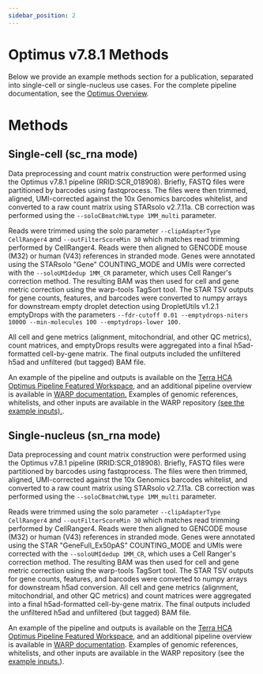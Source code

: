 ```yaml
---
sidebar_position: 2
---
```


# Optimus v7.8.1 Methods

Below we provide an example methods section for a publication, separated into single-cell or single-nucleus use cases. For the complete pipeline documentation, see the [Optimus Overview](./README.md).

# Methods

## Single-cell (sc_rna mode)
Data preprocessing and count matrix construction were performed using the Optimus v7.8.1 pipeline (RRID:SCR_018908). Briefly, FASTQ files were partitioned by barcodes using fastqprocess. The files were then trimmed, aligned, UMI-corrected against the 10x Genomics barcodes whitelist, and converted to a raw count matrix using STARsolo v2.7.11a. CB correction was performed using the `--soloCBmatchWLtype 1MM_multi` parameter.

Reads were trimmed using the solo parameter `--clipAdapterType CellRanger4` and `--outFilterScoreMin 30` which matches read trimming performed by CellRanger4. Reads were then aligned to GENCODE mouse (M32) or human (V43) references in stranded mode. Genes were annotated using the STARsolo "Gene" COUNTING_MODE and UMIs were corrected with the `--soloUMIdedup 1MM_CR` parameter, which uses Cell Ranger's correction method. The resulting BAM was then used for cell and gene metric correction using the warp-tools TagSort tool. The STAR TSV outputs for gene counts, features, and barcodes were converted to numpy arrays for downstream empty droplet detection using DropletUtils v1.2.1 emptyDrops with the parameters `--fdr-cutoff 0.01 --emptydrops-niters 10000 --min-molecules 100 --emptydrops-lower 100.`


All cell and gene metrics (alignment, mitochondrial, and other QC metrics), count matrices, and emptyDrops results were aggregated into a final h5ad-formatted cell-by-gene matrix. The final outputs included the unfiltered h5ad and unfiltered (but tagged) BAM file.

An example of the pipeline and outputs is available on the [Terra HCA Optimus Pipeline Featured Workspace](https://app.terra.bio/#workspaces/featured-workspaces-hca/HCA_Optimus_Pipeline), and an additional pipeline overview is available in [WARP documentation.](https://broadinstitute.github.io/warp/docs/Pipelines/Optimus_Pipeline/README) Examples of genomic references, whitelists, and other inputs are available in the WARP repository [(see the example inputs).](https://github.com/broadinstitute/warp/tree/master/pipelines/wdl/optimus/example_inputs).

## Single-nucleus (sn_rna mode)

Data preprocessing and count matrix construction were performed using the Optimus v7.8.1 pipeline (RRID:SCR_018908). Briefly, FASTQ files were partitioned by barcodes using fastqprocess. The files were then trimmed, aligned, UMI-corrected against the 10x Genomics barcodes whitelist, and converted to a raw count matrix using STARsolo v2.7.11a. CB correction was performed using the `--soloCBmatchWLtype 1MM_multi` parameter.

Reads were trimmed using the solo parameter `--clipAdapterType CellRanger4` and `--outFilterScoreMin 30` which matches read trimming performed by CellRanger4. Reads were then aligned to GENCODE mouse (M32) or human (V43) references in stranded mode. Genes were annotated using the STAR "GeneFull_Ex50pAS" COUNTING_MODE and UMIs were corrected with the `--soloUMIdedup 1MM_CR`, which uses a Cell Ranger's correction method. The resulting BAM was then used for cell and gene metric correction using the warp-tools TagSort tool. The STAR TSV outputs for gene counts, features, and barcodes were converted to numpy arrays for downstream h5ad conversion. All cell and gene metrics (alignment, mitochondrial, and other QC metrics) and count matrices were aggregated into a final h5ad-formatted cell-by-gene matrix. The final outputs included the unfiltered h5ad and unfiltered (but tagged) BAM file.

An example of the pipeline and outputs is available on the [Terra HCA Optimus Pipeline Featured Workspace](https://app.terra.bio/#workspaces/featured-workspaces-hca/HCA_Optimus_Pipeline), and an additional pipeline overview is available in [WARP documentation](https://broadinstitute.github.io/warp/docs/Pipelines/Optimus_Pipeline/README). Examples of genomic references, whitelists, and other inputs are available in the WARP repository (see the [example inputs.](https://github.com/broadinstitute/warp/tree/master/pipelines/wdl/optimus/example_inputs)).


